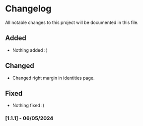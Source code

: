 # Changelog

All notable changes to this project will be documented in this file.

## Added

- Nothing added :(

## Changed

- Changed right margin in identities page.

## Fixed

- Nothing fixed :)

### [1.1.1] - 06/05/2024
